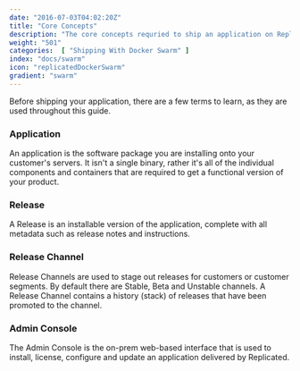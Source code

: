 ```yaml
---
date: "2016-07-03T04:02:20Z"
title: "Core Concepts"
description: "The core concepts requried to ship an application on Replicated using Docker Swarm."
weight: "501"
categories:  [ "Shipping With Docker Swarm" ]
index: "docs/swarm"
icon: "replicatedDockerSwarm"
gradient: "swarm"
---
```


Before shipping your application, there are a few terms to learn, as they are used throughout this guide.

### Application
An application is the software package you are installing onto your customer's servers. It isn't a single binary, rather it's all of the individual components and containers that are required to get a functional version of your product.

### Release
A Release is an installable version of the application, complete with all metadata such as release notes and instructions.

### Release Channel
Release Channels are used to stage out releases for customers or customer segments. By default there are Stable, Beta and Unstable channels. A Release Channel contains a history (stack) of releases that have been promoted to the channel.

### Admin Console
The Admin Console is the on-prem web-based interface that is used to install, license, configure and update an application delivered by Replicated.